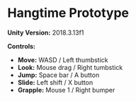 # Hangtime Prototype

**Unity Version:** 2018.3.13f1

**Controls:**
- **Move:** WASD / Left thumbstick
- **Look:** Mouse drag / Right tumbstick
- **Jump:** Space bar / A button
- **Slide:** Left shift / X button
- **Grapple:** Mouse 1 / Right bumper
